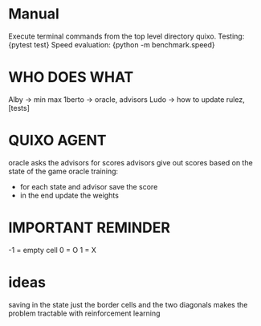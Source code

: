 # Manual
Execute terminal commands from the top level directory quixo.
Testing: {pytest test}
Speed evaluation: {python -m benchmark.speed}

# WHO DOES WHAT

Alby -> min max
1berto -> oracle, advisors
Ludo -> how to update rulez, [tests]


# QUIXO AGENT

oracle asks the advisors for scores
advisors give out scores based on the state of the game
oracle training:
 - for each state and advisor save the score
 - in the end update the weights

 # IMPORTANT REMINDER
 -1 = empty cell
 0  = O
 1  = X

# ideas
saving in the state just the border cells and the two diagonals makes the problem tractable with reinforcement learning